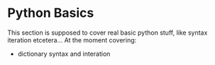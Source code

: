 # Python Basics 

This section is supposed to cover real basic python stuff, like syntax iteration etcetera...
At the moment covering:

- dictionary syntax and interation

